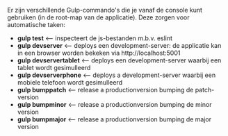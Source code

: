 Er zijn verschillende Gulp-commando's die je vanaf de console kunt gebruiken (in de root-map van de applicatie). Deze zorgen voor automatische taken:

* **gulp test** <-- inspecteert de js-bestanden m.b.v. eslint
* **gulp devserver** <-- deploys een development-server: de applicatie kan in een browser worden bekeken via http://localhost:5001
* **gulp devservertablet** <-- deploys een development-server waarbij een tablet wordt gesimulleerd
* **gulp devserverphone** <-- deploys a development-server waarbij een mobiele telefoon wordt gesimulleerd
* **gulp bumppatch** <-- release a productionversion bumping de patch-version
* **gulp bumpminor** <-- release a productionversion bumping de minor version
* **gulp bumpmajor** <-- release a productionversion bumping de major version